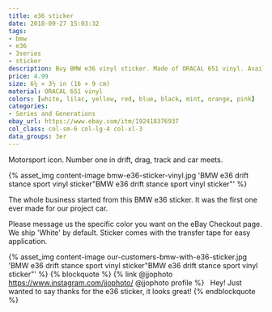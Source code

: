 ```yaml
---
title: e36 sticker
date: 2018-09-27 15:03:32
tags:
- bmw
- e36
- 3series
- sticker
description: Buy BMW e36 vinyl sticker. Made of ORACAL 651 vinyl. Available in different colors.
price: 4.99
size: 6¼ × 3½ in (16 × 9 cm)
material: ORACAL 651 vinyl
colors: [white, lilac, yellow, red, blue, black, mint, orange, pink]
categories:
- Series and Generations
ebay_url: https://www.ebay.com/itm/192418376937
col_class: col-sm-6 col-lg-4 col-xl-3
data_groups: 3er
---
```


Motorsport icon. Number one in drift, drag, track and car meets.

<!-- more -->
{% asset_img content-image bmw-e36-sticker-vinyl.jpg 'BMW e36 drift stance sport vinyl sticker"BMW e36 drift stance sport vinyl sticker"' %}

The whole business started from this BMW e36 sticker. It was the first one ever made for our project car.

Please message us the specific color you want on the eBay Checkout page. We ship 'White' by default. Sticker comes with the transfer tape for easy application.

{% asset_img content-image our-customers-bmw-with-e36-sticker.jpg 'BMW e36 drift stance sport vinyl sticker"BMW e36 drift stance sport vinyl sticker"' %}
{% blockquote %}
{% link @jjophoto https://www.instagram.com/jjophoto/ @jjophoto profile %} &nbsp;
Hey! Just wanted to say thanks for the e36 sticker, it looks great!
{% endblockquote %}
